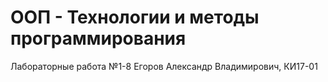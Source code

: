 # ООП - Технологии и методы программирования

Лабораторные работа №1-8
Егоров Александр Владимирович, КИ17-01
